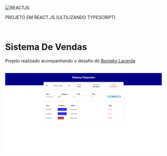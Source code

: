 </br>
<img align="center" alt="REACTJS" 
        src="https://img.shields.io/badge/React-20232A?style=for-the-badge&logo=react&logoColor=61DAFB">
<p>PROJETO EM REACT.JS (ULTILIZANDO TYPESCRIPT)</p>
</br>
<h1> Sistema De Vendas </h1>
    <p aling="center"> Projeto realizado acompanhando o desafio do
    <a href="https://www.youtube.com/watch?v=_hytKpMc04E&t=260s"> Bonieky Lacerda</a></p>
    
</br>
<img id="logo" src="./src/imagens/Example.png" alt="Logo Do Projeto" width="1000" />
</br>

</br>
